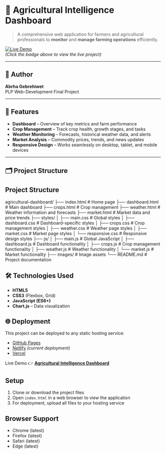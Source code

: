 # 🌱 Agricultural Intelligence Dashboard

> A comprehensive web application for farmers and agricultural professionals to **monitor** and **manage farming operations** efficiently.

[![Live Demo](https://img.shields.io/badge/Live-Demo-brightgreen?style=for-the-badge)](https://agricultural-intelligence-dashboard.netlify.app/)  
*(Click the badge above to view the live project)*

---

## 👤 Author  
**Abrha Gebrehiwet**  
PLP Web-Development Final Project

---

## 🚀 Features
- **Dashboard** – Overview of key metrics and farm performance
- **Crop Management** – Track crop health, growth stages, and tasks
- **Weather Monitoring** – Forecasts, historical weather data, and alerts
- **Market Analysis** – Commodity prices, trends, and news updates
- **Responsive Design** – Works seamlessly on desktop, tablet, and mobile devices

---

## 🗂️ Project Structure


## Project Structure

agricultural-dashboard/
├── index.html # Home page
├── dashboard.html # Main dashboard
├── crops.html # Crop management
├── weather.html # Weather information and forecasts
├── market.html # Market data and price trends
├── styles/
│ ├── main.css # Global styles
│ ├── dashboard.css # Dashboard-specific styles
│ ├── crops.css # Crop management styles
│ ├── weather.css # Weather page styles
│ ├── market.css # Market page styles
│ └── responsive.css # Responsive design styles
├── js/
│ ├── main.js # Global JavaScript
│ ├── dashboard.js # Dashboard functionality
│ ├── crops.js # Crop management functionality
│ ├── weather.js # Weather functionality
│ └── market.js # Market functionality
├── images/ # Image assets
└── README.md # Project documentation


## 🛠️ Technologies Used
- **HTML5**
- **CSS3** (Flexbox, Grid)
- **JavaScript (ES6+)**
- **Chart.js** – Data visualization

## 🌐 Deployment
This project can be deployed to any static hosting service:
- [GitHub Pages](https://pages.github.com/)
- [Netlify](https://www.netlify.com/) *(current deployment)*
- [Vercel](https://vercel.com/)

Live Demo 👉 **[Agricultural Intelligence Dashboard](https://agricultural-intelligence-dashboard.netlify.app/)**


## Setup

1. Clone or download the project files
2. Open `index.html` in a web browser to view the application
3. For deployment, upload all files to your hosting service

## Browser Support

- Chrome (latest)
- Firefox (latest)
- Safari (latest)
- Edge (latest)






